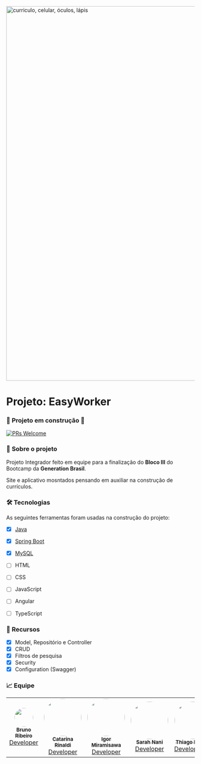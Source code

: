 
<img src="https://raw.githubusercontent.com/isabelalberti/ProjetoIntegrador_GenerationBrasil/develop/imagens/bannerEasyWorker.png" max-width="1000px" width="1000px" align="center" alt="curriculo, celular, óculos, lápis">

<h1><strong>Projeto: EasyWorker</h1></strong>

### 🚧 **Projeto em construção** 🚧
<a href="http://makeapullrequest.com">
    <img src="https://img.shields.io/badge/progresso-50%25-blue.svg" alt="PRs Welcome">
  </a>
<br>
    
### 💼 **Sobre o projeto**
    
<p align="left">Projeto Integrador feito em equipe para a finalização do <strong>Bloco III</strong> do Bootcamp da <strong>Generation Brasil</strong>.
<br>
</p>
<p align="left">Site e aplicativo mosntados pensando em auxiliar na construção de currículos.
<br>
</p>


### 🛠 Tecnologias

As seguintes ferramentas foram usadas na construção do projeto:

- [x] [Java](https://www.java.com/pt-BR/)
- [x] [Spring Boot](https://start.spring.io/)
- [x] [MySQL](https://www.mysql.com/)
- [ ] HTML
- [ ] CSS
- [ ] JavaScript
- [ ] Angular
- [ ] TypeScript


### 📌 **Recursos**

- [x] Model, Repositório e Controller
- [x] CRUD
- [x] Filtros de pesquisa
- [x] Security
- [x] Configuration (Swagger)

### 📈 **Equipe**
<table>
  <tr>
    <td align="center"><a href="https://www.linkedin.com/in/isabel-alberti/"><img style="border-radius: 50%;" src="https://avatars.githubusercontent.com/u/83669003?v=4" width="50px;" alt=""/><br /><sub><b>Bruno Ribeiro</b></sub></a><br /><a href="https://www.linkedin.com/in/bruno-kyo/" title="Bruno Ribeiro">Developer</a></td>
    <td align="center"><a href="https://www.linkedin.com/in/rodrigo-nuciatelli-baba-a64414217/"><img style="border-radius: 50%;" src="https://avatars.githubusercontent.com/u/90431649?v=4" width="100px;" alt=""/><br /><sub><b>Catarina Rinaldi</b></sub></a><br /><a href="https://www.linkedin.com/in/catarinarinaldi/" title="Catarina Rinaldi">Developer</a></td>
    <td align="center"><a href="https://www.linkedin.com/in/lucas-henrique-aba159228/"><img style="border-radius: 50%;" src="https://avatars.githubusercontent.com/u/95706847?v=4" width="100px;" alt=""/><br /><sub><b>Igor Miramisawa</b></sub></a><br /><a href="https://www.linkedin.com/in/igor-miramisawa-de-souza-633259221/" title="Igor Miramisawa">Developer</a></td>
    <td align="center"><a href="https://www.linkedin.com/in/evyrosa/"><img style="border-radius: 50%;" src="https://avatars.githubusercontent.com/u/95727382?v=4" width="100px;" alt=""/><br /><sub><b>Sarah Nani</b></sub></a><br /><a href="https://www.linkedin.com/in/sarahnani/" title="Sarah Nani">Developer</a></td>
    <td align="center"><a href="https://www.linkedin.com/in/evyrosa/"><img style="border-radius: 50%;" src="https://avatars.githubusercontent.com/u/94998727?v=4" width="100px;" alt=""/><br /><sub><b>Thiago Batista</b></sub></a><br /><a href="https://www.linkedin.com/in/thiago-batista-da-graca/" title="Thiago Batista">Developer/a></td>
  </tr>
</table>

<br><br>
